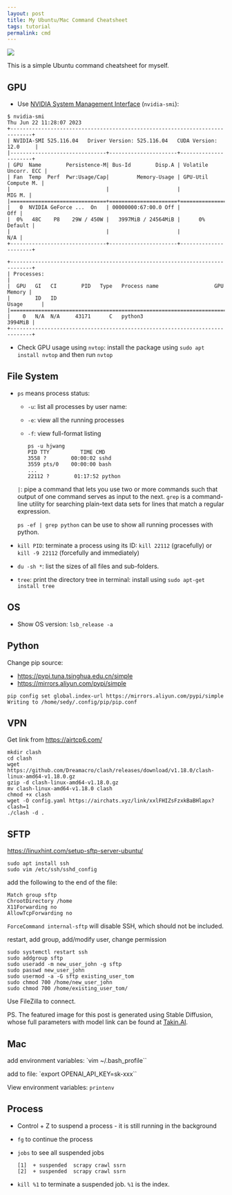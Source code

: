 ```yaml
---
layout: post
title: My Ubuntu/Mac Command Cheatsheet
tags: tutorial
permalink: cmd
---
```


<img class="mx-auto" src="https://replicable-assets-prod.s3.eu-north-1.amazonaws.com/7ad0ac49b1ed1be7aec8bcd83567bbf73e873f0f83d6e02a35d8ae1ec125e192.png">

This is a simple Ubuntu command cheatsheet for myself.


## GPU

- Use [NVIDIA System Management Interface](https://developer.nvidia.com/nvidia-system-management-interface) (`nvidia-smi`):

```
$ nvidia-smi
Thu Jun 22 11:28:07 2023       
+-----------------------------------------------------------------------------+
| NVIDIA-SMI 525.116.04   Driver Version: 525.116.04   CUDA Version: 12.0     |
|-------------------------------+----------------------+----------------------+
| GPU  Name        Persistence-M| Bus-Id        Disp.A | Volatile Uncorr. ECC |
| Fan  Temp  Perf  Pwr:Usage/Cap|         Memory-Usage | GPU-Util  Compute M. |
|                               |                      |               MIG M. |
|===============================+======================+======================|
|   0  NVIDIA GeForce ...  On   | 00000000:67:00.0 Off |                  Off |
|  0%   48C    P8    29W / 450W |   3997MiB / 24564MiB |      0%      Default |
|                               |                      |                  N/A |
+-------------------------------+----------------------+----------------------+
                                                                               
+-----------------------------------------------------------------------------+
| Processes:                                                                  |
|  GPU   GI   CI        PID   Type   Process name                  GPU Memory |
|        ID   ID                                                   Usage      |
|=============================================================================|
|    0   N/A  N/A     43171      C   python3                          3994MiB |
+-----------------------------------------------------------------------------+
```

- Check GPU usage using `nvtop`: install the package using `sudo apt install nvtop` and then run `nvtop`

## File System

- `ps` means process status:

    - `-u`: list all processes by user name:
    - `-e`: view all the running processes 
    - `-f`: view full-format listing

        ```
        ps -u hjwang
        PID TTY          TIME CMD
        3558 ?        00:00:02 sshd
        3559 pts/0    00:00:00 bash
        ...
        22112 ?        01:17:52 python
        ```

    `|`: pipe a command that lets you use two or more commands such that output of one command serves as input to the next. `grep` is a command-line utility for searching plain-text data sets for lines that match a regular expression.

    `ps -ef | grep python` can be use to show all running processes with python.

- `kill PID`: terminate a process using its ID: `kill 22112` (gracefully) or `kill -9 22112` (forcefully and immediately)
- `du -sh *`: list the sizes of all files and sub-folders.
- `tree`: print the directory tree in terminal: install using `sudo apt-get install tree`

## OS

- Show OS version: `lsb_release -a`

## Python

Change pip source:
- https://pypi.tuna.tsinghua.edu.cn/simple
- https://mirrors.aliyun.com/pypi/simple

```
pip config set global.index-url https://mirrors.aliyun.com/pypi/simple
Writing to /home/sedy/.config/pip/pip.conf
```

## VPN

Get link from https://airtcp6.com/
```
mkdir clash
cd clash
wget https://github.com/Dreamacro/clash/releases/download/v1.18.0/clash-linux-amd64-v1.18.0.gz
gzip -d clash-linux-amd64-v1.18.0.gz
mv clash-linux-amd64-v1.18.0 clash
chmod +x clash
wget -O config.yaml https://airchats.xyz/link/xxlFHIZsFzxkBaBHlapx?clash=1
./clash -d .
```

## SFTP

https://linuxhint.com/setup-sftp-server-ubuntu/

```
sudo apt install ssh
sudo vim /etc/ssh/sshd_config
```

add the following to the end of the file:

```
Match group sftp
ChrootDirectory /home
X11Forwarding no
AllowTcpForwarding no
``````
`ForceCommand internal-sftp` will disable SSH, which should not be included. 

restart, add group, add/modify user, change permission
```
sudo systemctl restart ssh
sudo addgroup sftp
sudo useradd -m new_user_john -g sftp
sudo passwd new_user_john
sudo usermod -a -G sftp existing_user_tom
sudo chmod 700 /home/new_user_john
sudo chmod 700 /home/existing_user_tom/
```

Use FileZilla to connect.

PS. The featured image for this post is generated using Stable Diffusion, whose full parameters with model link can be found at [Takin.AI](https://takin.ai/asset/6455aafde6c67aa57c19da16).

## Mac

add environment variables: `vim ~/.bash_profile``


add to file: `export OPENAI_API_KEY=sk-xxx``

View environment variables: `printenv`

## Process

- Control + Z to suspend a process - it is still running in the background
- `fg` to continue the process
- `jobs` to see all suspended jobs

    ```
    [1]  + suspended  scrapy crawl ssrn
    [2]  + suspended  scrapy crawl ssrn
    ```
- `kill %1` to terminate a suspended job. `%1` is the index.


